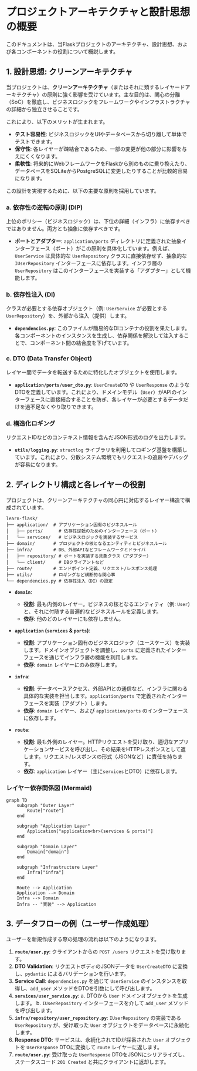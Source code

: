 # プロジェクトアーキテクチャと設計思想の概要

このドキュメントは、当Flaskプロジェクトのアーキテクチャ、設計思想、および各コンポーネントの役割について概説します。

## 1. 設計思想: クリーンアーキテクチャ

当プロジェクトは、**クリーンアーキテクチャ**（またはそれに類するレイヤードアーキテクチャ）の原則に強く影響を受けています。主な目的は、関心の分離（SoC）を徹底し、ビジネスロジックをフレームワークやインフラストラクチャの詳細から独立させることです。

これにより、以下のメリットが生まれます。

- **テスト容易性**: ビジネスロジックをUIやデータベースから切り離して単体でテストできます。
- **保守性**: 各レイヤーが疎結合であるため、一部の変更が他の部分に影響を与えにくくなります。
- **柔軟性**: 将来的にWebフレームワークをFlaskから別のものに乗り換えたり、データベースをSQLiteからPostgreSQLに変更したりすることが比較的容易になります。

この設計を実現するために、以下の主要な原則を採用しています。

### a. 依存性の逆転の原則 (DIP)

上位のポリシー（ビジネスロジック）は、下位の詳細（インフラ）に依存すべきではありません。両方とも抽象に依存すべきです。

- **ポートとアダプター**: `application/ports` ディレクトリに定義された抽象インターフェース（ポート）がこの原則を具体化しています。例えば、`UserService` は具体的な `UserRepository` クラスに直接依存せず、抽象的な `IUserRepository` インターフェースに依存します。インフラ層の `UserRepository` はこのインターフェースを実装する「アダプター」として機能します。

### b. 依存性注入 (DI)

クラスが必要とする依存オブジェクト（例: `UserService` が必要とする `UserRepository`）を、外部から注入（提供）します。

- **`dependencies.py`**: このファイルが簡易的なDIコンテナの役割を果たします。各コンポーネントのインスタンスを生成し、依存関係を解決して注入することで、コンポーネント間の結合度を下げています。

### c. DTO (Data Transfer Object)

レイヤー間でデータを転送するために特化したオブジェクトを使用します。

- **`application/ports/user_dto.py`**: `UserCreateDTO` や `UserResponse` のようなDTOを定義しています。これにより、ドメインモデル（`User`）がAPIのインターフェースに直接結合することを防ぎ、各レイヤーが必要とするデータだけを過不足なくやり取りできます。

### d. 構造化ロギング

リクエストIDなどのコンテキスト情報を含んだJSON形式のログを出力します。

- **`utils/logging.py`**: `structlog` ライブラリを利用してロギング基盤を構築しています。これにより、分散システム環境でもリクエストの追跡やデバッグが容易になります。

## 2. ディレクトリ構成と各レイヤーの役割

プロジェクトは、クリーンアーキテクチャの同心円に対応するレイヤー構造で構成されています。

```
learn-flask/
├── application/  # アプリケーション固有のビジネスルール
│   ├── ports/      # 依存性逆転のためのインターフェース（ポート）
│   └── services/   # ビジネスロジックを実装するサービス
├── domain/       # プロジェクトの核となるエンティティとビジネスルール
├── infra/        # DB、外部APIなどフレームワークとドライバ
│   ├── repository/ # ポートを実装する具象クラス（アダプター）
│   └── client/     # DBクライアントなど
├── route/        # エンドポイント定義、リクエスト/レスポンス処理
├── utils/        # ロギングなど横断的な関心事
└── dependencies.py # 依存性注入（DI）の設定
```

- **`domain`**:
  - **役割**: 最も内側のレイヤー。ビジネスの核となるエンティティ（例: `User`）と、それに付随する普遍的なビジネスルールを定義します。
  - **依存**: 他のどのレイヤーにも依存しません。

- **`application` (`services` & `ports`)**:
  - **役割**: アプリケーション固有のビジネスロジック（ユースケース）を実装します。ドメインオブジェクトを調整し、`ports` に定義されたインターフェースを通じてインフラ層の機能を利用します。
  - **依存**: `domain` レイヤーにのみ依存します。

- **`infra`**:
  - **役割**: データベースアクセス、外部APIとの通信など、インフラに関わる具体的な実装を担当します。`application/ports` で定義されたインターフェースを実装（アダプト）します。
  - **依存**: `domain` レイヤー、および `application/ports` のインターフェースに依存します。

- **`route`**:
  - **役割**: 最も外側のレイヤー。HTTPリクエストを受け取り、適切なアプリケーションサービスを呼び出し、その結果をHTTPレスポンスとして返します。リクエスト/レスポンスの形式（JSONなど）に責任を持ちます。
  - **依存**: `application` レイヤー（主に`services`とDTO）に依存します。

### レイヤー依存関係図 (Mermaid)

```mermaid
graph TD
    subgraph "Outer Layer"
        Route["route"]
    end

    subgraph "Application Layer"
        Application["application<br>(services & ports)"]
    end

    subgraph "Domain Layer"
        Domain["domain"]
    end

    subgraph "Infrastructure Layer"
        Infra["infra"]
    end

    Route --> Application
    Application --> Domain
    Infra --> Domain
    Infra -- "実装" --> Application
```

## 3. データフローの例（ユーザー作成処理）

ユーザーを新規作成する際の処理の流れは以下のようになります。

1.  **`route/user.py`**: クライアントからの `POST /users` リクエストを受け取ります。
2.  **DTO Validation**: リクエストボディのJSONデータを `UserCreateDTO` に変換し、`pydantic` によるバリデーションを行います。
3.  **Service Call**: `dependencies.py` を通じて `UserService` のインスタンスを取得し、`add_user` メソッドをDTOを引数にして呼び出します。
4.  **`services/user_service.py`**:
    a. DTOから `User` ドメインオブジェクトを生成します。
    b. `IUserRepository` インターフェースを介して `add_user` メソッドを呼び出します。
5.  **`infra/repository/user_repository.py`**: `IUserRepository` の実装である `UserRepository` が、受け取った `User` オブジェクトをデータベースに永続化します。
6.  **Response DTO**: サービスは、永続化されてIDが採番された `User` オブジェクトを `UserResponse` DTOに変換して `route` レイヤーに返します。
7.  **`route/user.py`**: 受け取った `UserResponse` DTOをJSONにシリアライズし、ステータスコード `201 Created` と共にクライアントに返却します。
